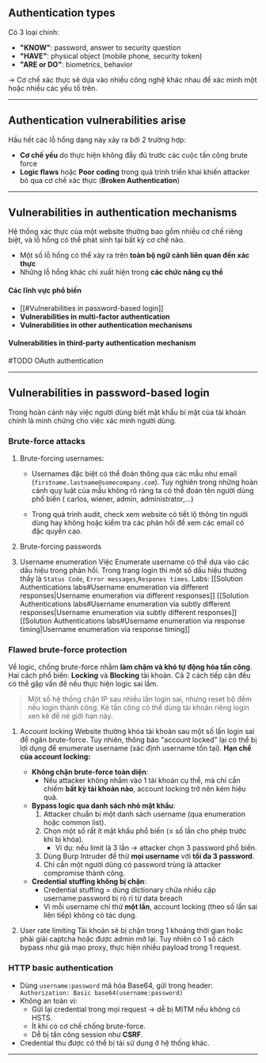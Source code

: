 ## Authentication types
Có 3 loại chính:  
- **"KNOW"**: password, answer to security question  
- **"HAVE"**: physical object (mobile phone, security token)  
- **"ARE or DO"**: biometrics, behavior  

→ Cơ chế xác thực sẽ dựa vào nhiều công nghệ khác nhau để xác minh một hoặc nhiều các yếu tố trên.

---

## Authentication vulnerabilities arise
Hầu hết các lỗ hổng dạng này xảy ra bởi 2 trường hợp:  
- **Cơ chế yếu** do thực hiện không đầy đủ trước các cuộc tấn công brute force  
- **Logic flaws** hoặc **Poor coding** trong quá trình triển khai khiến attacker bỏ qua cơ chế xác thực (**Broken Authentication**)  

---

## Vulnerabilities in authentication mechanisms
Hệ thống xác thực của một website thường bao gồm nhiều cơ chế riêng biệt, và lỗ hổng có thể phát sinh tại bất kỳ cơ chế nào.  
- Một số lỗ hổng có thể xảy ra trên **toàn bộ ngữ cảnh liên quan đến xác thực**  
- Những lỗ hổng khác chỉ xuất hiện trong **các chức năng cụ thể** 
#### Các lĩnh vực phổ biến
- [[#Vulnerabilities in password-based login]] 
- **Vulnerabilities in multi-factor authentication**  
- **Vulnerabilities in other authentication mechanisms**  
#### Vulnerabilities in third-party authentication mechanism
#TODO OAuth authentication

---
## Vulnerabilities in password-based login
Trong hoàn cảnh này việc người dùng biết mật khẩu bí mật của tài khoản chính là minh chứng cho việc xác minh người dùng.

### Brute-force attacks
1. Brute-forcing usernames:
	- Usernames đặc biệt có thể đoán thông qua các mẫu như email (`firstname.lastname@somecompany.com`). Tuy nghiên trong những hoàn cảnh quy luật của mẫu không rõ ràng ta có thể đoán tên người dùng phổ biến ( carlos, wiener, admin, administrator,...)
	
	- Trong quá trình audit, check xem website có tiết lộ thông tin người dùng hay không hoặc kiểm tra các phản hồi để xem các email có đặc quyền cao.

2. Brute-forcing passwords

3. Username enumeration
	Việc Enumerate username có thể dựa vào các dấu hiệu trong phản hồi. Trong trang login thì một số dấu hiệu thường thấy là `Status Code`, `Error messages`,`Respones times`.
	Labs:
		[[Solution Authentications labs#Username enumeration via different responses|Username enumeration via different responses]]
		[[Solution Authentications labs#Username enumeration via subtly different responses|Username enumeration via subtly different responses]]
		[[Solution Authentications labs#Username enumeration via response timing|Username enumeration via response timing]]
	
### Flawed brute-force protection
Về logic, chống brute-force nhằm **làm chậm và khó tự động hóa tấn công**. Hai cách phổ biến: **Locking** và **Blocking** tài khoản. Cả 2 cách tiếp cận đều có thể gặp vấn đề nếu thực hiện logic sai lầm.

>Một số hệ thống chặn IP sau nhiều lần login sai, nhưng reset bộ đếm nếu login thành công. Kẻ tấn công có thể dùng tài khoản riêng login xen kẽ để né giới hạn này.

1. Account locking
	Website thường khóa tài khoản sau một số lần login sai để ngăn brute-force. Tuy nhiên, thông báo "account locked" lại có thể bị lợi dụng để enumerate username (xác định username tồn tại).
	**Hạn chế của account locking:**
	- **Không chặn brute-force toàn diện**:
	    - Nếu attacker không nhắm vào 1 tài khoản cụ thể, mà chỉ cần chiếm **bất kỳ tài khoản nào**, account locking trở nên kém hiệu quả.
	- **Bypass logic qua danh sách nhỏ mật khẩu**:
	    1. Attacker chuẩn bị một danh sách username (qua enumeration hoặc common list).
	    2. Chọn một số rất ít mật khẩu phổ biến (≤ số lần cho phép trước khi bị khóa).
	        - Ví dụ: nếu limit là 3 lần → attacker chọn 3 password phổ biến.
	    3. Dùng Burp Intruder để thử **mọi username** với **tối đa 3 password**.
	    4. Chỉ cần một người dùng có password trùng là attacker compromise thành công.
	- **Credential stuffing không bị chặn**:
	    - Credential stuffing = dùng dictionary chứa nhiều cặp username:password bị rò rỉ từ data breach
	    - Vì mỗi username chỉ thử **một lần**, account locking (theo số lần sai liên tiếp) không có tác dụng.

2. User rate limiting
	Tài khoản sẽ bị chặn trong 1 khoảng thời gian hoặc phải giải captcha hoặc được admin mở lại. Tuy nhiên có 1 số cách bypass như giả mạo proxy, thực hiện nhiều payload trong 1 request.
### HTTP basic authentication
- Dùng `username:password` mã hóa Base64, gửi trong header:```
    Authorization: Basic base64(username:password)```
- Không an toàn vì:
    - Gửi lại credential trong mọi request → dễ bị MITM nếu không có HSTS.
    - Ít khi có cơ chế chống brute-force.
    - Dễ bị tấn công session như **CSRF**.
- Credential thu được có thể bị tái sử dụng ở hệ thống khác.

---
